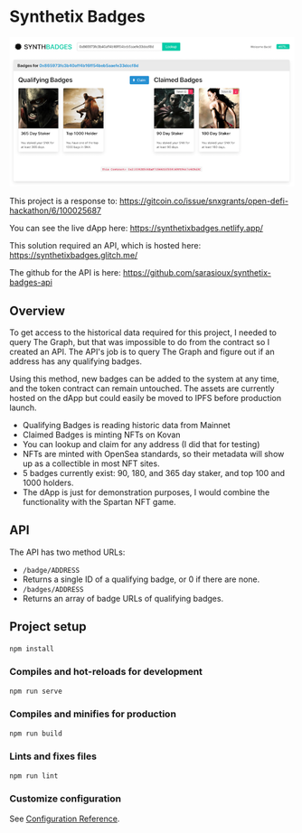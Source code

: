 # Synthetix Badges

![Screenshot](https://github.com/sarasioux/synthetix-badges/blob/master/public/screenshot.png?raw=true)

This project is a response to:
https://gitcoin.co/issue/snxgrants/open-defi-hackathon/6/100025687

You can see the live dApp here:
https://synthetixbadges.netlify.app/

This solution required an API, which is hosted here:
https://synthetixbadges.glitch.me/

The github for the API is here:
https://github.com/sarasioux/synthetix-badges-api

## Overview

To get access to the historical data required for this project, I needed to query The Graph, but that was impossible to do from the contract so I created an API. The API's job is to query The Graph and figure out if an address has any qualifying badges.

Using this method, new badges can be added to the system at any time, and the token contract can remain untouched. The assets are currently hosted on the dApp but could easily be moved to IPFS before production launch.

* Qualifying Badges is reading historic data from Mainnet
* Claimed Badges is minting NFTs on Kovan
* You can lookup and claim for any address (I did that for testing)
* NFTs are minted with OpenSea standards, so their metadata will show up as a collectible in most NFT sites.
* 5 badges currently exist: 90, 180, and 365 day staker, and top 100 and 1000 holders.
* The dApp is just for demonstration purposes, I would combine the functionality with the Spartan NFT game.

## API

The API has two method URLs:
* ``/badge/ADDRESS``
 * Returns a single ID of a qualifying badge, or 0 if there are none.
* ``/badges/ADDRESS``
 * Returns an array of badge URLs of qualifying badges.

## Project setup
```
npm install
```

### Compiles and hot-reloads for development
```
npm run serve
```

### Compiles and minifies for production
```
npm run build
```

### Lints and fixes files
```
npm run lint
```

### Customize configuration
See [Configuration Reference](https://cli.vuejs.org/config/).
